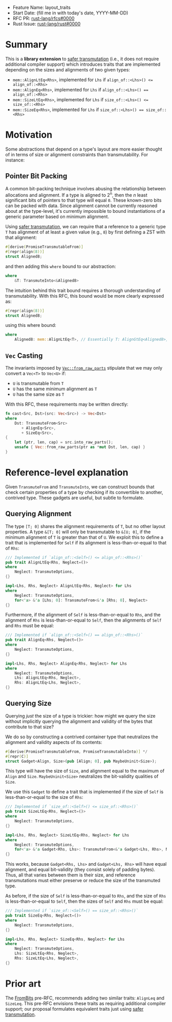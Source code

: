 - Feature Name: layout_traits
- Start Date: (fill me in with today's date, YYYY-MM-DD)
- RFC PR: [rust-lang/rfcs#0000](https://github.com/rust-lang/rfcs/pull/0000)
- Rust Issue: [rust-lang/rust#0000](https://github.com/rust-lang/rust/issues/0000)

[safer transmutation]: 0000-safe-transmute.md

# Summary
[summary]: #summary

This is a **library extension** to [safer transmutation] (i.e., it does not require additional compiler support) which introduces traits that are implemented depending on the sizes and alignments of two given types:
  - `mem::AlignLtEq<Rhs>`, implemented for `Lhs` if `align_of::<Lhs>() <= align_of::<Rhs>` 
  - `mem::AlignEq<Rhs>`, implemented for `Lhs` if `align_of::<Lhs>() == align_of::<Rhs>` 
  - `mem::SizeLtEq<Rhs>`, implemented for `Lhs` if `size_of::<Lhs>() <= size_of::<Rhs>` 
  - `mem::SizeEq<Rhs>`, implemented for `Lhs` if `size_of::<Lhs>() == size_of::<Rhs>` 

# Motivation
[motivation]: #motivation

Some abstractions that depend on a type's layout are more easier thought of in terms of size or alignment constraints than transmutability. For instance:

## Pointer Bit Packing
A common bit-packing technique involves abusing the relationship between allocations and alignment. If a type is aligned to 2<sup>n</sup>, then the *n* least significant bits of pointers to that type will equal `0`. These known-zero bits can be packed with data. Since alignment cannot be currently reasoned about at the type-level, it's currently impossible to bound instantiations of a generic parameter based on minimum alignment.

Using [safer transmutation], we can require that a reference to a generic type `T` has alignment of at least a given value (e.g., `8`) by first defining a ZST with that alignment:
```rust
#[derive(PromiseTransmutableFrom)]
#[repr(align(8))]
struct Aligned8;
```
and then adding this `where` bound to our abstraction:
```rust
where
    &T: TransmuteInto<&Aligned8>
```

The intuition behind this trait bound requires a thorough understanding of transmutability. With this RFC, this bound would be more clearly expressed as:
```rust
#[repr(align(8))]
struct Aligned8;
```
using this where bound:
```rust
where
    Aligned8: mem::AlignLtEq<T>, // Essentially T: AlignGtEq<Aligned8>, but there is no AlignGtEq trait.
```

## `Vec` Casting
The invariants imposed by [`Vec::from_raw_parts`](https://doc.rust-lang.org/alloc/vec/struct.Vec.html#method.from_raw_parts) stipulate that we may only convert a `Vec<T>` to `Vec<U>` if:
  - `U` is transmutable from `T`
  - `U` has the same minimum alignment as `T`
  - `U` has the same size as `T`

With this RFC, these requirements may be written directly:
```rust
fn cast<Src, Dst>(src: Vec<Src>) -> Vec<Dst>
where
    Dst: TransmuteFrom<Src>
       + AlignEq<Src>,
       + SizeEq<Src>,
{
    let (ptr, len, cap) = src.into_raw_parts();
    unsafe { Vec::from_raw_parts(ptr as *mut Dst, len, cap) }
}
```

# Reference-level explanation
[reference-level-explanation]: #reference-level-explanation

Given `TransmuteFrom` and `TransmuteInto`, we can construct bounds that check certain properties of a type by checking if its convertible to another, contrived type. These gadgets are useful, but subtle to formulate.

## Querying Alignment
The type `[T; 0]` shares the alignment requirements of `T`, but no other layout properties. A type `&[T; 0]` will only be transmutable to `&[U; 0]`, if the minimum alignment of `T` is greater than that of `U`. We exploit this to define a trait that is implemented for `Self` if its alignment is less-than-or-equal to that of `Rhs`:
```rust
/// Implemented if `align_of::<Self>() <= align_of::<Rhs>()`
pub trait AlignLtEq<Rhs, Neglect=()>
where
    Neglect: TransmuteOptions,
{}

impl<Lhs, Rhs, Neglect> AlignLtEq<Rhs, Neglect> for Lhs
where
    Neglect: TransmuteOptions,
    for<'a> &'a [Lhs; 0]: TransmuteFrom<&'a [Rhs; 0], Neglect>
{}
```
Furthermore, if the alignment of `Self` is less-than-or-equal to `Rhs`, and the alignment of `Rhs` is less-than-or-equal to `Self`, then the alignments of `Self` and `Rhs` must be equal:
```rust
/// Implemented if `align_of::<Self>() == align_of::<Rhs>()`
pub trait AlignEq<Rhs, Neglect=()>
where
    Neglect: TransmuteOptions,
{}

impl<Lhs, Rhs, Neglect> AlignEq<Rhs, Neglect> for Lhs
where
    Neglect: TransmuteOptions,
    Lhs: AlignLtEq<Rhs, Neglect>,
    Rhs: AlignLtEq<Lhs, Neglect>,
{}
```

## Querying Size
Querying *just* the size of a type is trickier: how might we query the size without implicitly querying the alignment and validity of the bytes that contribute to that size?

We do so by constructing a contrived container type that neutralizes the alignment and validity aspects of its contents:
```rust
#[derive(PromiseTransmutableFrom, PromiseTransmutableInto)] */
#[repr(C)]
struct Gadget<Align, Size>(pub [Align; 0], pub MaybeUninit<Size>);
```
This type will have the size of `Size`, and alignment equal to the maximum of `Align` and `Size`. `MaybeUninit<Size>` neutralizes the bit-validity qualities of `Size`.

We use this `Gadget` to define a trait that is implemented if the size of `Self` is less-than-or-equal to the size of `Rhs`:
```rust
/// Implemented if `size_of::<Self>() <= size_of::<Rhs>()`
pub trait SizeLtEq<Rhs, Neglect=()>
where
    Neglect: TransmuteOptions,
{}

impl<Lhs, Rhs, Neglect> SizeLtEq<Rhs, Neglect> for Lhs
where
    Neglect: TransmuteOptions,
    for<'a> &'a Gadget<Rhs, Lhs>: TransmuteFrom<&'a Gadget<Lhs, Rhs>, Neglect>,
{}
```
This works, because `Gadget<Rhs, Lhs>` and `Gadget<Lhs, Rhs>` will have equal alignment, and equal bit-validity (they consist solely of padding bytes). Thus, all that varies between them is their size, and reference transmutations must either preserve or reduce the size of the transmuted type.

As before, if the size of `Self` is less-than-or-equal to `Rhs`, and the size of `Rhs` is less-than-or-equal to `Self`, then the sizes of `Self` and `Rhs` must be equal:
```rust
/// Implemented if `size_of::<Self>() == size_of::<Rhs>()`
pub trait SizeEq<Rhs, Neglect=()>
where
    Neglect: TransmuteOptions,
{}

impl<Lhs, Rhs, Neglect> SizeEq<Rhs, Neglect> for Lhs
where
    Neglect: TransmuteOptions,
    Lhs: SizeLtEq<Rhs, Neglect>,
    Rhs: SizeLtEq<Lhs, Neglect>,
{}
```

# Prior art
[prior-art]: #prior-art

The [FromBits](https://github.com/joshlf/rfcs/blob/joshlf/from-bits/text/0000-from-bits.md#sizeleq-and-alignleq) pre-RFC, recommends adding two similar traits: `AlignLeq` and `SizeLeq`. This pre-RFC envisions these traits as requiring additional compiler support; our proposal formulates equivalent traits just using [safer transmutation]. 
